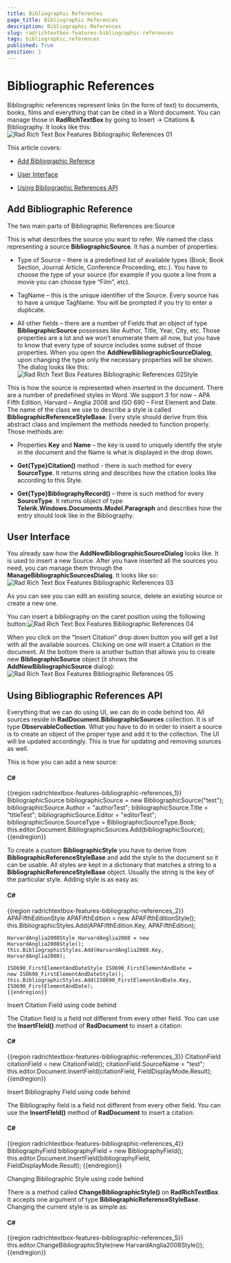 ```yaml
---
title: Bibliographic References
page_title: Bibliographic References
description: Bibliographic References
slug: radrichtextbox-features-bibliographic-references
tags: bibliographic,references
published: True
position: 1
---
```


# Bibliographic References



Bibliographic references represent links (in the form of text) to documents, books, films and everything that can be cited in a Word document. You can manage those in __RadRichTextBox__ by going to Insert -> Citations & Bibliography. It looks like this:![Rad Rich Text Box Features Bibliographic References 01](images/RadRichTextBox_Features_Bibliographic_References_01.png)

This article covers:

* [Add Bibliographic Referece](#add-bibliographic-reference)

* [User Interface](#user-interface)

* [Using Bibliographic References API](#using-bibliographic-references-api)

## Add Bibliographic Reference

The two main parts of Bibliographic References are:Source

This is what describes the source you want to refer. We named the class representing a source __BibliographicSource__. It has a number of properties:

* Type of Source – there is a predefined list of available types (Book, Book Section, Journal Article, Conference Proceeding, etc.). You have to choose the type of your source (for example if you quote a line from a movie you can choose type “Film”, etc).

* TagName – this is the unique identifier of the Source. Every source has to have a unique TagName. You will be prompted if you try to enter a duplicate.

* All other fields – there are a number of Fields that an object of type __BibliographicSource__ possesses like Author, Title, Year, City, etc. Those properties are a lot and we won’t enumerate them all now, but you have to know that every type of source includes some subset of those properties. When you open the __AddNewBibliographicSourceDialog__, upon changing the type only the necessary properties will be shown. The dialog looks like this:![Rad Rich Text Box Features Bibliographic References 02](images/RadRichTextBox_Features_Bibliographic_References_02.png)Style

This is how the source is represented when inserted in the document. There are a number of predefined styles in Word. We support 3 for now – APA Fifth Edition, Harvard – Anglia 2008 and ISO 690 – First Element and Date. The name of the class we use to describe a style is called __BibliographicReferenceStyleBase__. Every style should derive from this abstract class and implement the methods needed to function properly. Those methods are:

* Properties __Key__ and __Name__ – the key is used to uniquely identify the style in the document and the Name is what is displayed in the drop down.

* __Get{Type}Citation()__  method -  there is such method for every __SourceType__. It returns string and describes how the citation looks like according to this Style.

* __Get{Type}BibliographyRecord()__ – there is such method for every __SourceType__. It returns object of type __Telerik.Windows.Documents.Model.Paragraph__ and describes how the entry should look like in the Bibliography. 

## User Interface

You already saw how the __AddNewBibliographicSourceDialog__ looks like. It is used to insert a new Source. After you have inserted all the sources you need, you can manage them through the __ManageBibliographicSourcesDialog__. It looks like so:![Rad Rich Text Box Features Bibliographic References 03](images/RadRichTextBox_Features_Bibliographic_References_03.png)

As you can see you can edit an existing source, delete an existing source or create a new one.

You can insert a bibliography on the caret position using the following button:![Rad Rich Text Box Features Bibliographic References 04](images/RadRichTextBox_Features_Bibliographic_References_04.png)

When you click on the “Insert Citation” drop down button you will get a list with all the available sources. Clicking on one will insert a Citation in the document. At the bottom there is another button that allows you to create new __BibliographicSource__ object (it shows the __AddNewBibliographicSource__ dialog):![Rad Rich Text Box Features Bibliographic References 05](images/RadRichTextBox_Features_Bibliographic_References_05.png)

## Using Bibliographic References API

Everything that we can do using UI, we can do in code behind too. All sources reside in __RadDocument.BibliographicSources__ collection. It is of type __ObservableCollection<BibliographicSource>__. What you have to do in order to insert a source is to create an object of the proper type and add it to the collection. The UI will be updated accordingly. This is true for updating and removing sources as well.

This is how you can add a new source:

#### __C#__

{{region radrichtextbox-features-bibliographic-references_1}}
	BibliographicSource bibliographicSource = new BibliographicSource("test");
	bibliographicSource.Author = "authorTest";
	bibliographicSource.Title = "titleTest";
	bibliographicSource.Editor = "editorTest";
	bibliographicSource.SourceType = BibliographicSourceType.Book;
	this.editor.Document.BibliographicSources.Add(bibliographicSource);
	{{endregion}}



To create a custom __BibliographicStyle__ you have to derive from __BibliographicReferenceStyleBase__ and add the style to the document so it can be usable. All styles are kept in a dictionary that matches a string to a __BibliographicReferenceStyleBase__ object. Usually the string is the key of the particular style. Adding style is as easy as:

#### __C#__

{{region radrichtextbox-features-bibliographic-references_2}}
	APAFifthEditionStyle APAFifthEdition = new APAFifthEditionStyle();
	this.BibliographicStyles.Add(APAFifthEdition.Key, APAFifthEdition);
	 
	HarvardAnglia2008Style HarvardAnglia2008 = new HarvardAnglia2008Style();
	this.BibliographicStyles.Add(HarvardAnglia2008.Key, HarvardAnglia2008);
	 
	ISO690_FirstElementAndDateStyle ISO690_FirstElementAndDate = 
	new ISO690_FirstElementAndDateStyle();
	this.BibliographicStyles.Add(ISO690_FirstElementAndDate.Key, 
	ISO690_FirstElementAndDate);
	{{endregion}}

Insert Citation Field using code behind

The Citation field is a field not different from every other field. You can use the __InsertFIeld()__ method of __RadDocument__ to insert a citation:

#### __C#__

{{region radrichtextbox-features-bibliographic-references_3}}
	CitationField citationField = new CitationField();
	citationField.SourceName = "test";
	this.editor.Document.InsertField(citationField, FieldDisplayMode.Result);
	{{endregion}}

Insert Bibliography Field using code behind

The Bibliography field is a field not different from every other field. You can use the __InsertFIeld()__ method of __RadDocument__ to insert a citation:

#### __C#__

{{region radrichtextbox-features-bibliographic-references_4}}
	BibliographyField bibliographyField = new BibliographyField();
	this.editor.Document.InsertField(bibliographyField, FieldDisplayMode.Result);
	{{endregion}}

Changing Bibliographic Style using code behind

There is a method called __ChangeBibliographicStyle()__ on __RadRichTextBox__. It accepts one argument of type __BibliographicReferenceStyleBase__. Changing the current style is as simple as:

#### __C#__

{{region radrichtextbox-features-bibliographic-references_5}}
	this.editor.ChangeBibliographicStyle(new HarvardAnglia2008Style());
	{{endregion}}


